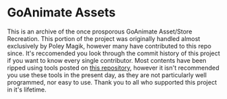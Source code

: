 # GoAnimate Assets
This is an archive of the once prosporous GoAnimate Asset/Store Recreation. This portion of the project was originally handled almost exclusively by Poley Magik, however many have contributed to this repo since. It's reccomended you look through the commit history of this project if you want to know every single contributor. Most contents have been ripped using tools posted on [this repository](https://github.com/PoleyMagik/GoTools), however it isn't recommended you use these tools in the present day, as they are not particularly well programmed, nor easy to use. Thank you to all who supported this project in it's lifetime.
